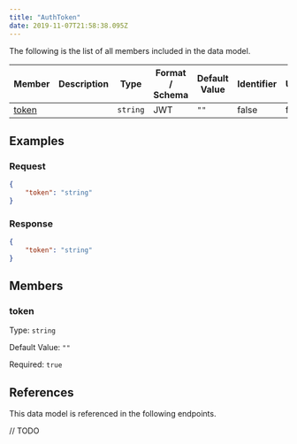 ```yaml
---
title: "AuthToken"
date: 2019-11-07T21:58:38.095Z
---
```




The following is the list of all members included in the data model.

| Member            | Description                         | Type | Format / Schema | Default Value | Identifier | Unique | Required |
| ----------------- | ----------------------------------- | ---- | ------ | ------------- | ---------- | ------ | -------- |
| [token](#token) |  | `string` | JWT | `""` | false | false | true |

## Examples
### Request

```json
{
    "token": "string"
}
```

### Response

```json
{
    "token": "string"
}
```


## Members

### token

Type: `string`

Default Value: `""`

Required: `true`



## References

This data model is referenced in the following endpoints.

// TODO